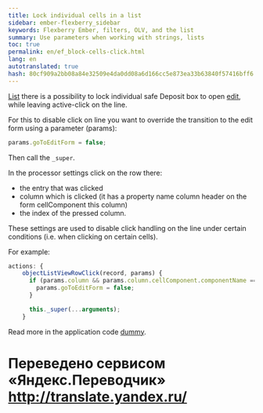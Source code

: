 ```yaml
--- 
title: Lock individual cells in a list 
sidebar: ember-flexberry_sidebar 
keywords: Flexberry Ember, filters, OLV, and the list 
summary: Use parameters when working with strings, lists 
toc: true 
permalink: en/ef_block-cells-click.html 
lang: en 
autotranslated: true 
hash: 80cf909a2bb08a84e32509e4da0dd08a6d166cc5e873ea33b63840f57416bff6 
--- 
```


[List](ef_object-list-view.html) there is a possibility to lock individual safe Deposit box to open [edit](ef_edit-form.html), while leaving active-click on the line. 

For this to disable click on line you want to override the transition to the edit form using a parameter (params): 

```javascript
params.goToEditForm = false; 
``` 

Then call the `_super`. 

In the processor settings click on the row there: 

* the entry that was clicked 
* column which is clicked (it has a property name column header on the form cellComponent this column) 
* the index of the pressed column. 

These settings are used to disable click handling on the line under certain conditions (i.e. when clicking on certain cells). 

For example: 

```javascript
actions: {
    objectListViewRowClick(record, params) {
      if (params.column && params.column.cellComponent.componentName === 'flexberry-file' && params.originalEvent.target.tagName.toLowerCase() !== 'td') {
        params.goToEditForm = false;
      }

      this._super(...arguments);
    }
``` 

Read more in the application code [dummy](https://github.com/Flexberry/ember-flexberry/blob/develop/tests/dummy/app/routes/components-examples/flexberry-objectlistview/downloading-files-from-olv-list.js#L45). 



 # Переведено сервисом «Яндекс.Переводчик» http://translate.yandex.ru/